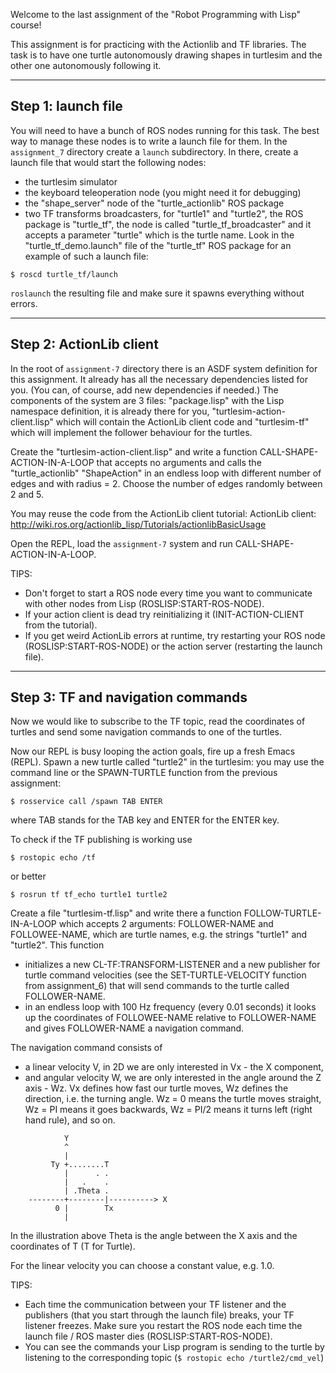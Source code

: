 Welcome to the last assignment of the "Robot Programming with Lisp" course!

This assignment is for practicing with the Actionlib and TF libraries.
The task is to have one turtle autonomously drawing shapes in turtlesim and
the other one autonomously following it.

---------------------
Step 1: launch file
---------------------
You will need to have a bunch of ROS nodes running for this task.
The best way to manage these nodes is to write a launch file for them.
In the `assignment_7` directory create a `launch` subdirectory.
In there, create a launch file that would start the following nodes:
 * the turtlesim simulator
 * the keyboard teleoperation node (you might need it for debugging)
 *  the "shape_server" node of the "turtle_actionlib" ROS package
 * two TF transforms broadcasters, for "turtle1" and "turtle2",
    the ROS package is "turtle_tf", the node is called "turtle_tf_broadcaster"
    and it accepts a parameter "turtle" which is the turtle name.
Look in the "turtle_tf_demo.launch" file of the "turtle_tf" ROS package
for an example of such a launch file:
```
$ roscd turtle_tf/launch
```

`roslaunch` the resulting file and make sure it spawns everything without errors.


--------------------------
Step 2: ActionLib client
--------------------------
In the root of `assignment-7` directory there is an ASDF system definition for
this assignment. It already has all the necessary dependencies listed for you.
(You can, of course, add new dependencies if needed.)
The components of the system are 3 files:
"package.lisp" with the Lisp namespace definition, it is already there for you,
"turtlesim-action-client.lisp" which will contain the ActionLib client code and
"turtlesim-tf" which will implement the follower behaviour for the turtles.

Create the "turtlesim-action-client.lisp" and write a function
CALL-SHAPE-ACTION-IN-A-LOOP that accepts no arguments and calls the "turtle_actionlib"
"ShapeAction" in an endless loop with different number of edges and with radius = 2.
Choose the number of edges randomly between 2 and 5.

You may reuse the code from the ActionLib client tutorial:
ActionLib client: http://wiki.ros.org/actionlib_lisp/Tutorials/actionlibBasicUsage

Open the REPL, load the `assignment-7` system and run CALL-SHAPE-ACTION-IN-A-LOOP.

TIPS:
- Don't forget to start a ROS node every time you want to communicate with other
  nodes from Lisp (ROSLISP:START-ROS-NODE).
- If your action client is dead try reinitializing it (INIT-ACTION-CLIENT from
  the tutorial).
- If you get weird ActionLib errors at runtime, try restarting your ROS node
  (ROSLISP:START-ROS-NODE) or the action server (restarting the launch file).


------------------------------------
Step 3: TF and navigation commands
------------------------------------
Now we would like to subscribe to the TF topic, read the coordinates of turtles
and send some navigation commands to one of the turtles.

Now our REPL is busy looping the action goals, fire up a fresh Emacs (REPL).
Spawn a new turtle called "turtle2" in the turtlesim: you may use the command
line or the SPAWN-TURTLE function from the previous assignment:
```
$ rosservice call /spawn TAB ENTER
```
where TAB stands for the TAB key and ENTER for the ENTER key.


To check if the TF publishing is working use
```
$ rostopic echo /tf
```
or better
```
$ rosrun tf tf_echo turtle1 turtle2
```


Create a file "turtlesim-tf.lisp" and write there a function FOLLOW-TURTLE-IN-A-LOOP
which accepts 2 arguments: FOLLOWER-NAME and FOLLOWEE-NAME, which are turtle names,
e.g. the strings "turtle1" and "turtle2".
This function
 * initializes a new CL-TF:TRANSFORM-LISTENER and a new publisher
    for turtle command velocities (see the SET-TURTLE-VELOCITY function from
    assignment_6) that will send commands to the turtle called FOLLOWER-NAME.
 * in an endless loop with 100 Hz frequency (every 0.01 seconds) it looks
    up the coordinates of FOLLOWEE-NAME relative to FOLLOWER-NAME and gives
    FOLLOWER-NAME a navigation command.

The navigation command consists of
- a linear velocity V, in 2D we are only interested in Vx - the X component,
- and angular velocity W, we are only interested in the angle around the Z axis - Wz.
Vx defines how fast our turtle moves, Wz defines the direction, i.e. the turning angle.
Wz = 0 means the turtle moves straight, Wz = PI means it goes backwards,
Wz = PI/2 means it turns left (right hand rule), and so on.

```
            Y
            ^
            |
         Ty +........T
            |      . .
            |   .    .
            | .Theta .
    --------+--------|----------> X
          0 |        Tx
            |
```

In the illustration above Theta is the angle between the X axis and the
coordinates of T (T for Turtle).

For the linear velocity you can choose a constant value, e.g. 1.0.

TIPS:
- Each time the communication between your TF listener and the publishers
  (that you start through the launch file) breaks, your TF listener freezes.
  Make sure you restart the ROS node each time the launch file / ROS master dies
  (ROSLISP:START-ROS-NODE).
- You can see the commands your Lisp program is sending to the turtle by listening
  to the corresponding topic (`$ rostopic echo /turtle2/cmd_vel`)
  
  
  
